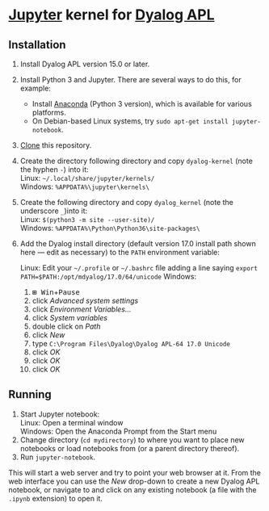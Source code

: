 # [Jupyter](http://jupyter.org/) kernel for [Dyalog APL](https://www.dyalog.com/)

## Installation

1. Install Dyalog APL version 15.0 or later.

1. Install Python 3 and Jupyter. There are several ways to do this, for example:
   * Install [Anaconda](https://www.anaconda.com/download/) (Python 3 version), which is available for various platforms.
   * On Debian-based Linux systems, try `sudo apt-get install jupyter-notebook`.

1. [Clone](https://help.github.com/articles/cloning-a-repository/) this repository.

1. Create the directory following directory and copy `dyalog-kernel` (note the hyphen `-`) into it:  
   Linux: `~/.local/share/jupyter/kernels/`  
   Windows: `%APPDATA%\jupyter\kernels\`

1. Create the following directory and copy `dyalog_kernel` (note the underscore `_`)into it:  
   Linux: `$(python3 -m site --user-site)/`  
   Windows: `%APPDATA%\Python\Python36\site-packages\`

1. Add the Dyalog install directory (default version 17.0 install path shown here — edit as necessary) to the `PATH` environment variable:  

   Linux: Edit your `~/.profile` or `~/.bashrc` file adding a line saying `export PATH=$PATH:/opt/mdyalog/17.0/64/unicode`
   Windows:  

   1. <kbd>**⊞** Win</kbd>+<kbd>Pause</kbd>
   1. click *Advanced system settings*
   1. click *Environment Variables…*
   1. click *System variables*
   1. double click on *Path*
   1. click *New*
   1. type `C:\Program Files\Dyalog\Dyalog APL-64 17.0 Unicode`
   1. click *OK*
   1. click *OK*
   1. click *OK*

## Running

1. Start Jupyter notebook:  
   Linux: Open a terminal window  
   Windows: Open the Anaconda Prompt from the Start menu
1. Change directory (`cd mydirectory`) to where you want to place new notebooks or load notebooks from (or a parent directory thereof).
1. Run `jupyter-notebook`.

This will start a web server and try to point your web browser at it. From the web interface you can use the *New* drop-down to create a new Dyalog APL notebook, or navigate to and click on any existing notebook (a file with the `.ipynb` extension) to open it.
